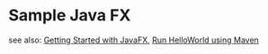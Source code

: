 # Sample Java FX

[Getting Started with JavaFX]: https://openjfx.io/openjfx-docs
[Run HelloWorld using Maven]: https://openjfx.io/openjfx-docs/#maven

see also: [Getting Started with JavaFX], [Run HelloWorld using Maven]